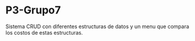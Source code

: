 # P3-Grupo7
Sistema CRUD con diferentes estructuras de datos y un menu que compara los costos de estas estructuras.
